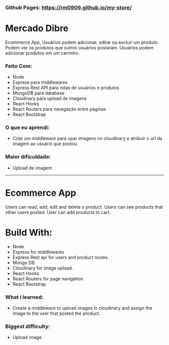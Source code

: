 ### Github Pages: https://rm0909.github.io/my-store/

# Mercado Dibre

Ecommerce App, Usuários podem adicionar, editar ou excluir um produto. 
Podem ver os produtos que outros usuários postaram.
Usuários podem adicionar produtos em um carrinho.

### Feito Com:

- Node
- Express para middlewares
- Express Rest API  para rotas de usuários e produtos
- MongoDB para database
- Cloudinary para upload de imagens
- React Hooks 
- React Routers para navegação entre páginas
- React Bootstrap

### O que eu aprendi:

- Criar um middleware para upar imagens no cloudinary e atribuir o url da imagem ao usuário que postou.

### Maior dificuldade:

- Upload de imagem

_____________________________________________________________________

# Ecommerce App

Users can read, add, edit and delete a product.
Users can see products that other users posted.
User can add products to cart.

# Build With:
- Node
- Express for middlewares
- Express Rest api for users and product routes.
- Mongo DB
- Cloudinary for image upload.
- React Hooks
- React Routers for page navigation
- React Bootstrap

### What i learned:

- Create a middleware to upload images in cloudinary and assign the image to the user that posted the product.

### Biggest difficulty:
- Upload image.
